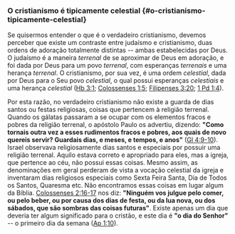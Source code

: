 ### O cristianismo é tipicamente celestial {#o-cristianismo-tipicamente-celestial}

Se quisermos entender o que é o verdadeiro cristianismo, devemos perceber que existe um contraste entre judaísmo e cristianismo, duas ordens de adoração totalmente distintas -- ambas estabelecidas por Deus. O judaísmo é a maneira _terrenal_ de se aproximar de Deus em adoração, e foi dada por Deus para um povo _terrenal_, com esperanças _terrenais_ e uma herança _terrenal_. O cristianismo, por sua vez, é uma ordem _celestial_, dada por Deus para o Seu povo _celestial_, o qual possui esperanças _celestiais_ e uma herança _celestial_ ([Hb 3:1](http://bibliaonline.com.br/acf/hb/3/1); [Colossenses 1:5](http://bibliaonline.com.br/acf/cl/1/5); [Filipenses 3:20](http://bibliaonline.com.br/acf/fp/3/20); [1 Pd 1:4](http://bibliaonline.com.br/acf/1pe/1/4)).

Por esta razão, no verdadeiro cristianismo não existe a guarda de dias santos ou festas religiosas, coisas que pertencem à religião terrenal. Quando os gálatas passaram a se ocupar com os elementos fracos e pobres da religião terrenal, o apóstolo Paulo os advertiu, dizendo: **&quot;Como tornais outra vez a esses rudimentos fracos e pobres, aos quais de novo quereis servir? Guardais dias, e meses, e tempos, e anos&quot;** ([Gl 4:9-10](http://bibliaonline.com.br/acf/gl/4/9-10)). Israel observava religiosamente dias santos e especiais por possuir uma religião terrenal. Aquilo estava correto e apropriado para eles, mas a igreja, que pertence ao céu, não possui essas coisas. Mesmo assim, as denominações em geral perderam de vista a vocação celestial da igreja e inventaram dias religiosos especiais como Sexta Feira Santa, Dia de Todos os Santos, Quaresma etc. Não encontramos essas coisas em lugar algum da Bíblia. [Colossenses 2:16-17](http://bibliaonline.com.br/acf/cl/2/16-17) nos diz: **&quot;Ninguém vos julgue pelo comer, ou pelo beber, ou por causa dos dias de festa, ou da lua nova, ou dos sábados, que são sombras das coisas futuras&quot;**. Existe apenas um dia que deveria ter algum significado para o cristão, e este dia é **&quot;o dia do Senhor&quot;** -- o primeiro dia da semana ([Ap 1:10](http://bibliaonline.com.br/acf/ap/1/10)).